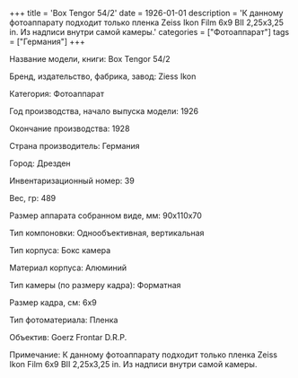 +++
title = 'Box Tengor 54/2'
date = 1926-01-01
description = 'К данному фотоаппарату подходит только пленка Zeiss Ikon Film 6x9 BII 2,25x3,25 in.  Из надписи внутри самой камеры.'
categories = ["Фотоаппарат"]
tags = ["Германия"]
+++

Название модели, книги: Box Tengor 54/2

Бренд, издательство, фабрика, завод: Ziess Ikon

Категория: Фотоаппарат

Год производства, начало выпуска модели: 1926

Окончание производства: 1928

Страна производитель: Германия

Город: Дрезден

Инвентаризационный номер: 39

Вес, гр: 489

Размер аппарата  собранном виде, мм: 90х110х70

Тип компоновки: Однообъективная, вертикальная

Тип корпуса: Бокс камера

Материал корпуса: Алюминий

Тип камеры (по размеру кадра): Форматная

Размер кадра, см: 6х9

Тип фотоматериала: Пленка

Объектив: Goerz Frontar
 D.R.P.

Примечание: К данному фотоаппарату подходит только пленка Zeiss Ikon Film 6x9 BII 2,25x3,25 in. 
Из надписи внутри самой камеры.

